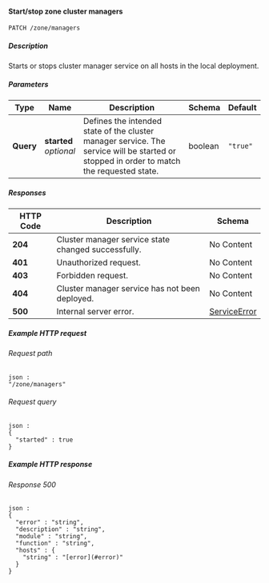 
<a name="start_stop_zone_managers"></a>
#### Start/stop zone cluster managers
```
PATCH /zone/managers
```


##### Description
Starts or stops cluster manager service on all hosts in the local deployment.


##### Parameters

|Type|Name|Description|Schema|Default|
|---|---|---|---|---|
|**Query**|**started**  <br>*optional*|Defines the intended state of the cluster manager service. The service will be started or stopped in order to match the requested state.|boolean|`"true"`|


##### Responses

|HTTP Code|Description|Schema|
|---|---|---|
|**204**|Cluster manager service state changed successfully.|No Content|
|**401**|Unauthorized request.|No Content|
|**403**|Forbidden request.|No Content|
|**404**|Cluster manager service has not been deployed.|No Content|
|**500**|Internal server error.|[ServiceError](../definitions/ServiceError.md#serviceerror)|


##### Example HTTP request

###### Request path
```
json :
"/zone/managers"
```


###### Request query
```
json :
{
  "started" : true
}
```


##### Example HTTP response

###### Response 500
```
json :
{
  "error" : "string",
  "description" : "string",
  "module" : "string",
  "function" : "string",
  "hosts" : {
    "string" : "[error](#error)"
  }
}
```



